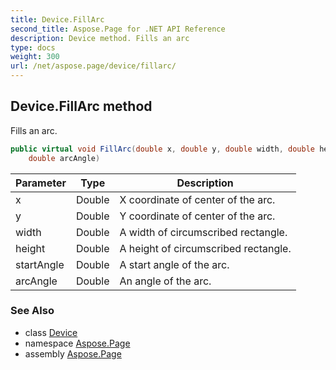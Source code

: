 ```yaml
---
title: Device.FillArc
second_title: Aspose.Page for .NET API Reference
description: Device method. Fills an arc
type: docs
weight: 300
url: /net/aspose.page/device/fillarc/
---
```

## Device.FillArc method

Fills an arc.

```csharp
public virtual void FillArc(double x, double y, double width, double height, double startAngle, 
    double arcAngle)
```

| Parameter | Type | Description |
| --- | --- | --- |
| x | Double | X coordinate of center of the arc. |
| y | Double | Y coordinate of center of the arc. |
| width | Double | A width of circumscribed rectangle. |
| height | Double | A height of circumscribed rectangle. |
| startAngle | Double | A start angle of the arc. |
| arcAngle | Double | An angle of the arc. |

### See Also

* class [Device](../)
* namespace [Aspose.Page](../../device/)
* assembly [Aspose.Page](../../../)


